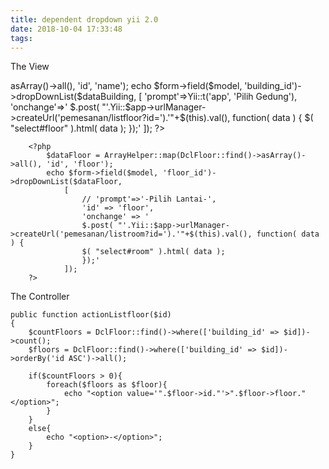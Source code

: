 ```yaml
---
title: dependent dropdown yii 2.0
date: 2018-10-04 17:33:48
tags:
---
```


The View

<?php 
    $dataBuilding = ArrayHelper::map(DclBuilding::find()->asArray()->all(), 'id', 'name');
    echo $form->field($model, 'building_id')->dropDownList($dataBuilding,
        [
            'prompt'=>Yii::t('app', 'Pilih Gedung'),
            'onchange'=>'
            $.post( "'.Yii::$app->urlManager->createUrl('pemesanan/listfloor?id=').'"+$(this).val(), function( data ) {
            $( "select#floor" ).html( data );
            });'
        ]);
?>

        <?php 
            $dataFloor = ArrayHelper::map(DclFloor::find()->asArray()->all(), 'id', 'floor');
            echo $form->field($model, 'floor_id')->dropDownList($dataFloor,
                [
                    // 'prompt'=>'-Pilih Lantai-',
                    'id' => 'floor',
                    'onchange' => '
                    $.post( "'.Yii::$app->urlManager->createUrl('pemesanan/listroom?id=').'"+$(this).val(), function( data ) {
                    $( "select#room" ).html( data );
                    });'
                ]);
        ?>

The Controller

    public function actionListfloor($id)
    {
        $countFloors = DclFloor::find()->where(['building_id' => $id])->count();
        $floors = DclFloor::find()->where(['building_id' => $id])->orderBy('id ASC')->all();
        
        if($countFloors > 0){
            foreach($floors as $floor){
                echo "<option value='".$floor->id."'>".$floor->floor."</option>";
            }
        }
        else{
            echo "<option>-</option>";
        }
    }
